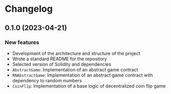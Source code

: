# Changelog

## 0.1.0 (2023-04-21)

### New features

- Development of the architecture and structure of the project
- Wrote a standard README for the repository
- Selected version of Solidity and dependencies
- `AbstractGame`: Implementation of an abstract game contract
- `RNAbstractGame`: Implementation of an abstract game contract with dependency to random numbers
- `CoinFlip`: Implementation of a base logic of decentralized coin flip game
